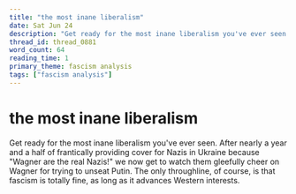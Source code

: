 ```yaml
---
title: "the most inane liberalism"
date: Sat Jun 24
description: "Get ready for the most inane liberalism you've ever seen."
thread_id: thread_0881
word_count: 64
reading_time: 1
primary_theme: fascism analysis
tags: ["fascism analysis"]
---
```


# the most inane liberalism

Get ready for the most inane liberalism you've ever seen. After nearly a year and a half of frantically providing cover for Nazis in Ukraine because "Wagner are the real Nazis!" we now get to watch them gleefully cheer on Wagner for trying to unseat Putin. The only throughline, of course, is that fascism is totally fine, as long as it advances Western interests.